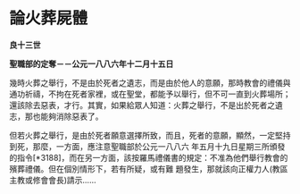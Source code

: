 # 論火葬屍體


**良十三世**

**聖職部的定奪－－公元一八八六年十二月十五日**





幾時火葬之舉行，不是由於死者之遺志，而是由於他人的意願，那時教會的禮儀與通功祈禱，不拘在死者家裡，或在聖堂，都能予以舉行，但不可一直到火葬場所；還該除去惡表，才行。其實，如果給眾人知道：火葬之舉行，不是出於死者之遺志，那也能夠消除惡表了。

但若火葬之舉行，是由於死者願意選擇所致，而且，死者的意願，顯然，一定堅持到死，那麼，一方面，應注意聖職部於公元一八八六
年五月十九日星期三所頒發的指令[*3188]，而在另一方面，該按羅馬禮儀書的規定：不准為他們舉行教會的殯葬禮儀。但在個別情形下，若有所疑，或有難
題發生，那就該向正權力人(教區主教或修會會長)請示……

